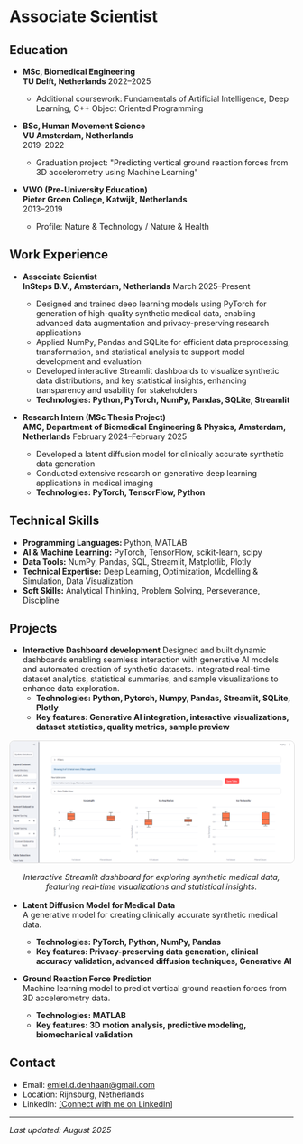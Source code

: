 # Associate Scientist

## Education
- **MSc, Biomedical Engineering**  
  **TU Delft, Netherlands**
  2022–2025  
  - Additional coursework: Fundamentals of Artificial Intelligence, Deep Learning, C++ Object Oriented Programming  

- **BSc, Human Movement Science**  
  **VU Amsterdam, Netherlands**  
  2019–2022  
  - Graduation project: "Predicting vertical ground reaction forces from 3D accelerometry using Machine Learning"  

- **VWO (Pre-University Education)**  
  **Pieter Groen College, Katwijk, Netherlands**  
  2013–2019  
  - Profile: Nature & Technology / Nature & Health  

## Work Experience
- **Associate Scientist**  
  **InSteps B.V., Amsterdam, Netherlands** 
  March 2025–Present  
  - Designed and trained deep learning models using PyTorch for generation of high-quality synthetic medical data, enabling advanced data augmentation and privacy-preserving research applications  
  - Applied NumPy, Pandas and SQLite for efficient data preprocessing, transformation, and statistical analysis to support model development and evaluation  
  - Developed interactive Streamlit dashboards to visualize synthetic data distributions, and key statistical insights, enhancing transparency and usability for stakeholders  
  - **Technologies: Python, PyTorch, NumPy, Pandas, SQLite, Streamlit**  


- **Research Intern (MSc Thesis Project)**  
  **AMC, Department of Biomedical Engineering & Physics, Amsterdam, Netherlands** 
  February 2024–February 2025  
  - Developed a latent diffusion model for clinically accurate synthetic data generation  
  - Conducted extensive research on generative deep learning applications in medical imaging  
  - **Technologies: PyTorch, TensorFlow, Python**  

## Technical Skills
- **Programming Languages:** Python, MATLAB 
- **AI & Machine Learning:** PyTorch, TensorFlow, scikit-learn, scipy  
- **Data Tools:** NumPy, Pandas, SQL, Streamlit, Matplotlib, Plotly  
- **Technical Expertise:** Deep Learning, Optimization, Modelling & Simulation, Data Visualization  
- **Soft Skills:** Analytical Thinking, Problem Solving, Perseverance, Discipline  

## Projects
- **Interactive Dashboard development**
Designed and built dynamic dashboards enabling seamless interaction with generative AI models and automated creation of synthetic datasets. Integrated real-time dataset analytics, statistical summaries, and sample visualizations to enhance data exploration.
  - **Technologies: Python, Pytorch, Numpy, Pandas, Streamlit, SQLite, Plotly**
  - **Key features: Generative AI integration, interactive visualizations, dataset statistics, quality metrics, sample preview**

<div class="image-section">
  <img src="/assets/img/vessel_dashboard_1.png" alt="Interactive Streamlit dashboard displaying synthetic medical data visualizations and statistical summaries" style="max-width: 100%; height: auto; border: 1px solid #ddd; border-radius: 8px; display: block; margin: 1rem auto;">
  <p style="text-align: center; font-style: italic;">Interactive Streamlit dashboard for exploring synthetic medical data, featuring real-time visualizations and statistical insights.</p>
</div>

<style>
.image-section {
  text-align: center;
  margin: 1rem 0;
}
</style>
- **Latent Diffusion Model for Medical Data**  
  A generative model for creating clinically accurate synthetic medical data.  
  - **Technologies: PyTorch, Python, NumPy, Pandas**  
  - **Key features: Privacy-preserving data generation, clinical accuracy validation, advanced diffusion techniques, Generative AI** 

- **Ground Reaction Force Prediction**  
  Machine learning model to predict vertical ground reaction forces from 3D accelerometry data.  
  - **Technologies: MATLAB**  
  - **Key features: 3D motion analysis, predictive modeling, biomechanical validation**  

## Contact
- Email: emiel.d.denhaan@gmail.com  
- Location: Rijnsburg, Netherlands  
- LinkedIn: [[Connect with me on LinkedIn]](https://nl.linkedin.com/in/emiel-den-haan-54345b207)  

---
*Last updated: August 2025*
